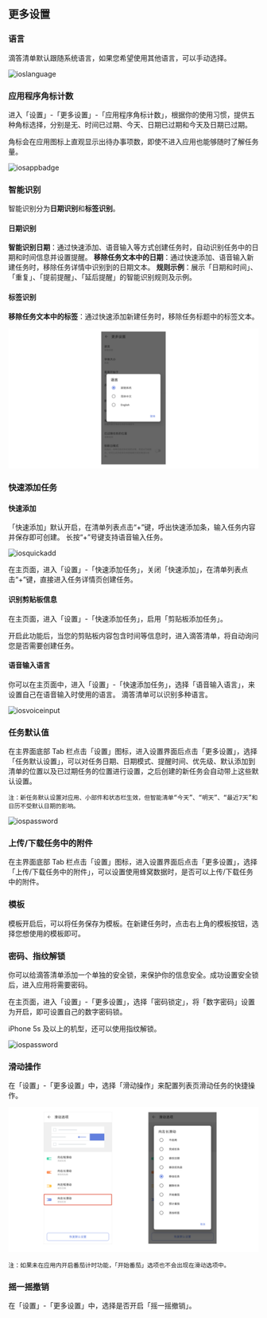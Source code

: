 ## 更多设置

### 语言

滴答清单默认跟随系统语言，如果您希望使用其他语言，可以手动选择。

![ioslanguage](../../images/ios/account/language.jpg)

### 应用程序角标计数

进入「设置」-「更多设置」-「应用程序角标计数」，根据你的使用习惯，提供五种角标选择，分别是无、时间已过期、今天、日期已过期和今天及日期已过期。

角标会在应用图标上直观显示出待办事项数，即使不进入应用也能够随时了解任务量。

![iosappbadge](../../images/ios/account/appbadge.jpg)

### 智能识别

智能识别分为**日期识别**和**标签识别**。

#### 日期识别

**智能识别日期**：通过快速添加、语音输入等方式创建任务时，自动识别任务中的日期和时间信息并设置提醒。
**移除任务文本中的日期**：通过快速添加、语音输入新建任务时，移除任务详情中识别到的日期文本。
**规则示例**：展示「日期和时间」、「重复」、「提前提醒」、「延后提醒」的智能识别规则及示例。

#### 标签识别

**移除任务文本中的标签**：通过快速添加新建任务时，移除任务标题中的标签文本。

![](../images/android/language.png)

### 快速添加任务

#### 快速添加

「快速添加」默认开启，在清单列表点击“+”键，呼出快速添加条，输入任务内容并保存即可创建。 长按“+”号键支持语音输入任务。

![iosquickadd](../../images/ios/account/quickadd.png)

在主页面，进入「设置」-「快速添加任务」，关闭「快速添加」，在清单列表点击“+”键，直接进入任务详情页创建任务。

#### 识别剪贴板信息

在主页面，进入「设置」-「快速添加任务」，启用「剪贴板添加任务」。

开启此功能后，当您的剪贴板内容包含时间等信息时，进入滴答清单，将自动询问您是否需要创建任务。


#### 语音输入语言

你可以在主页面中，进入「设置」-「快速添加任务」，选择「语音输入语言」，来设置自己在语音输入时使用的语言。
滴答清单可以识别多种语言。

![iosvoiceinput](../../images/ios/account/voiceinputsetting.jpg)

### 任务默认值

在主界面底部 Tab 栏点击「设置」图标，进入设置界面后点击「更多设置」，选择「任务默认设置」，可以对任务日期、日期模式、提醒时间、优先级、默认添加到清单的位置以及已过期任务的位置进行设置，之后创建的新任务会自动带上这些默认设置。

`注：新任务默认设置对应用、小部件和状态栏生效，但智能清单“今天”、“明天”、“最近7天”和日历不受默认日期的影响。`

![iospassword](../../images/ios/account/passcode.jpg)

### 上传/下载任务中的附件

在主界面底部 Tab 栏点击「设置」图标，进入设置界面后点击「更多设置」，选择「上传/下载任务中的附件」，可以设置使用蜂窝数据时，是否可以上传/下载任务中的附件。

### 模板

模板开启后，可以将任务保存为模板。在新建任务时，点击右上角的模板按钮，选择您想使用的模板即可。

### 密码、指纹解锁

你可以给滴答清单添加一个单独的安全锁，来保护你的信息安全。成功设置安全锁后，进入应用将需要密码。

在主页面，进入「设置」-「更多设置」，选择「密码锁定」，将「数字密码」设置为开启，即可设置自己的数字密码锁。

iPhone 5s 及以上的机型，还可以使用指纹解锁。


![iospassword](../../images/ios/account/passcode.jpg)


### 滑动操作

在「设置」-「更多设置」中，选择「滑动操作」来配置列表页滑动任务的快捷操作。

![](../images/android/naww.png)

`注：如果未在应用内开启番茄计时功能，「开始番茄」选项也不会出现在滑动选项中。`

### 摇一摇撤销

在「设置」-「更多设置」中，选择是否开启「摇一摇撤销」。













